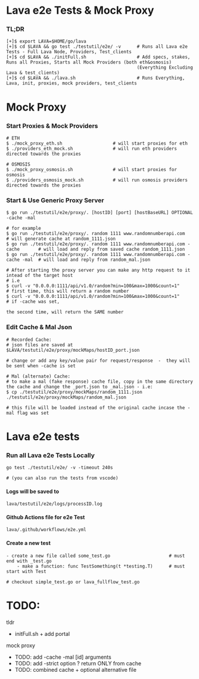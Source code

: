 # Lava e2e Tests & Mock Proxy
### TL;DR
```
[+]$ export LAVA=$HOME/go/lava
[+]$ cd $LAVA && go test ./testutil/e2e/ -v      # Runs all Lava e2e Tests - Full Lava Node, Providers, Test_clients
[+]$ cd $LAVA && ./initFull.sh                   # Add specs, stakes, Runs all Proxies, Starts all Mock Providers (both eth&osmosis)
                                                 (Everything Excluding Lava & test_clients)
[+]$ cd $LAVA && ./lava.sh                       # Runs Everything, Lava, init, proxies, mock providers, test_clients
``` 


# Mock Proxy

### Start Proxies & Mock Providers 
```
# ETH
$ ./mock_proxy_eth.sh                   # will start proxies for eth
$ ./providers_eth_mock.sh               # will run eth providers directed towards the proxies

# OSMOSIS
$ ./mock_proxy_osmosis.sh               # will start proxies for osmosis
$ ./providers_osmosis_mock.sh           # will run osmosis providers directed towards the proxies
```

### Start & Use Generic Proxy Server
```
$ go run ./testutil/e2e/proxy/. [hostID] [port] [hostBaseURL] OPTIONAL -cache -mal

# for example
$ go run ./testutil/e2e/proxy/. random 1111 www.randomnumberapi.com              # will generate cache at random_1111.json
$ go run ./testutil/e2e/proxy/. random 1111 www.randomnumberapi.com -cache       # will load and reply from saved cache random_1111.json
$ go run ./testutil/e2e/proxy/. random 1111 www.randomnumberapi.com -cache -mal  # will load and reply from random_mal.json

# After starting the proxy server you can make any http request to it intead of the target host
# i.e
$ curl -v "0.0.0.0:1111/api/v1.0/random?min=100&max=1000&count=1"                # first time, this will return a random number
$ curl -v "0.0.0.0:1111/api/v1.0/random?min=100&max=1000&count=1"                # if -cache was set,
                                                                                     the second time, will return the SAME number
```

### Edit Cache & Mal Json
```
# Recorded Cache:
# json files are saved at
$LAVA/testutil/e2e/proxy/mockMaps/hostID_port.json

# change or add any key/value pair for request/response  -  they will be sent when -cache is set

# Mal (alternate) Cache:
# to make a mal (fake response) cache file, copy in the same directory the cache and change the _port.json to _mal.json - i.e:
$ cp ./testutil/e2e/proxy/mockMaps/random_1111.json ./testutil/e2e/proxy/mockMaps/random_mal.json 

# this file will be loaded instead of the original cache incase the -mal flag was set 
```


# Lava e2e tests

### Run all Lava e2e Tests Locally
```
go test ./testutil/e2e/ -v -timeout 240s

# (you can also run the tests from vscode)
```

#### Logs will be saved to 
```
lava/testutil/e2e/logs/processID.log
```

#### Github Actions file for e2e Test
```
lava/.github/workflows/e2e.yml
```

#### Create a new test
```
- create a new file called some_test.go                      # must end with _test.go
    - make a function: func TestSomething(t *testing.T)      # must start with Test

# checkout simple_test.go or lava_fullflow_test.go
```


# TODO:
tldr
- initFull.sh + add portal

mock proxy
- TODO: add -cache -mal [id] arguments
- TODO: add -strict option ? return ONLY from cache
- TODO: combined cache + optional alternative file
